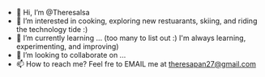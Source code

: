 - 👋 Hi, I’m @Theresalsa
- 👀 I’m interested in cooking, exploring new restuarants, skiing, and riding the technology tide :)
- 🌱 I’m currently learning ... (too many to list out :) I'm always learning, experimenting, and improving)
- 💞️ I’m looking to collaborate on ...
- 📫 How to reach me? Feel fre to EMAIL me at theresapan27@gmail.com

<!---
Theresalsa/Theresalsa is a ✨ special ✨ repository because its `README.md` (this file) appears on your GitHub profile.
You can click the Preview link to take a look at your changes.
--->

